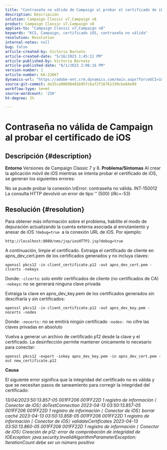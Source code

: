 ```yaml
---
title: "Contraseña no válida de Campaign al probar el certificado de iOS"
description: Descripción
solution: Campaign Classic v7,Campaign v8
product: Campaign Classic v7,Campaign v8
applies-to: "Campaign Classic v7,Campaign v8"
keywords: "KCS, Campaign, certificado iOS, contraseña no válida"
resolution: Resolution
internal-notes: null
bug: false
article-created-by: Victoria Barnato
article-created-date: "5/16/2023 1:45:11 PM"
article-published-by: Victoria Barnato
article-published-date: "6/1/2023 2:06:16 PM"
version-number: 1
article-number: KA-22067
dynamics-url: "https://adobe-ent.crm.dynamics.com/main.aspx?forceUCI=1&pagetype=entityrecord&etn=knowledgearticle&id=39e752de-eff3-ed11-8848-6045bd006ce9"
source-git-commit: de35ca90698401b95fcbaf2f16761339cbe84e99
workflow-type: tm+mt
source-wordcount: '250'
ht-degree: 2%

---
```


# Contraseña no válida de Campaign al probar el certificado de iOS

## Descripción {#description}

<b>Entorno</b>
Versiones de Campaign Classic 7 y 8.
<b>Problema/Síntomas</b>
Al crear la aplicación móvil de iOS mientras se intenta probar el certificado de iOS, se generan los siguientes errores:

No se puede probar la conexión.\nError: contraseña no válida. INT-150012 La consulta HTTP devolvió un error de tipo &#39;&#39; (500) (iRc=-53)


## Resolución {#resolution}


Para obtener más información sobre el problema, habilite el modo de depuración actualizando la cuenta externa asociada al enrutamiento y anexar de iOS `?debug=true `a la conexión URL de iOS. Por ejemplo:

`http://localhost:8080/nms/jsp/iosHTTP2.jsp?debug=true`

A continuación, limpie el certificado. Extraiga el certificado de cliente en apns_dev_cert.pem de los certificados generados y no incluya claves:

`openssl pkcs12 -in client_certificate.p12 -out apns_dev_cert.pem -clcerts -nokeys`

Donde:
`-clcerts`: solo emitir certificados de cliente (no certificados de CA)
`-nokeys`: no se generará ninguna clave privada

Extraiga la clave en apns_dev_key.pem de los certificados generados sin descifrarla y sin certificados:

`openssl pkcs12 -in client_certificate.p12 -out apns_dev_key.pem -nocerts -nodes`

Donde:
`-nocerts:` no se emitirá ningún certificado
`-nodes: `no cifre las claves privadas en absoluto

Vuelva a generar un archivo de certificado p12 desde la clave y el certificado. La desinfección permite mantener únicamente lo necesario para conectar: 

`openssl pkcs12 -export -inkey apns_dev_key.pem -in apns_dev_cert.pem -out new_certificate.p12`

<b>Causa</b>

El siguiente error significa que la integridad del certificado no es válida y que se necesitan pasos de saneamiento para corregir la integridad del certificado:

*13/04/2023:50:13.857-05 001FF206 001FF22D 1 registro de información `[` Conector de iOS`]`  doTestConnection 2023-04-13 03:50:13.857-05 001FF206 001FF22D 1 registro de información `[` Conector de iOS`]`  borrar caché 2023-04-13 03:50:13.858-05 001FF206 001FF22D 1 registro de información `[` Conector de iOS`]`  validateCertificates 2023-04-13 03:50:13.860-05 001FF206 001FF22D 1 registro de información `[` Conector de iOS`]`  Creación de p12: error de comprobación de integridad de IOException: java.security.InvalidAlgorithmParameterException: IterationCount debe ser un número positivo*
